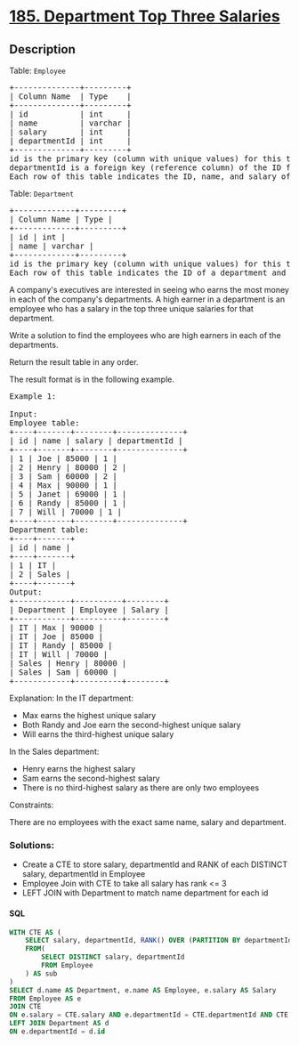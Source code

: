# [185. Department Top Three Salaries](https://leetcode.com/problems/department-top-three-salaries/)

## Description

<p>Table: <code>Employee</code></p>

<pre>
+--------------+---------+
| Column Name  | Type    |
+--------------+---------+
| id           | int     |
| name         | varchar |
| salary       | int     |
| departmentId | int     |
+--------------+---------+
id is the primary key (column with unique values) for this table.
departmentId is a foreign key (reference column) of the ID from the Department table.
Each row of this table indicates the ID, name, and salary of an employee. It also contains the ID of their department.
</pre>

<p>Table: <code>Department</code></p>

<pre>
+-------------+---------+
| Column Name | Type |
+-------------+---------+
| id | int |
| name | varchar |
+-------------+---------+
id is the primary key (column with unique values) for this table.
Each row of this table indicates the ID of a department and its name.
</pre>

A company's executives are interested in seeing who earns the most money in each of the company's departments. A high earner in a department is an employee who has a salary in the top three unique salaries for that department.

Write a solution to find the employees who are high earners in each of the departments.

Return the result table in any order.

The result format is in the following example.

<pre>
Example 1:

Input:
Employee table:
+----+-------+--------+--------------+
| id | name | salary | departmentId |
+----+-------+--------+--------------+
| 1 | Joe | 85000 | 1 |
| 2 | Henry | 80000 | 2 |
| 3 | Sam | 60000 | 2 |
| 4 | Max | 90000 | 1 |
| 5 | Janet | 69000 | 1 |
| 6 | Randy | 85000 | 1 |
| 7 | Will | 70000 | 1 |
+----+-------+--------+--------------+
Department table:
+----+-------+
| id | name |
+----+-------+
| 1 | IT |
| 2 | Sales |
+----+-------+
Output:
+------------+----------+--------+
| Department | Employee | Salary |
+------------+----------+--------+
| IT | Max | 90000 |
| IT | Joe | 85000 |
| IT | Randy | 85000 |
| IT | Will | 70000 |
| Sales | Henry | 80000 |
| Sales | Sam | 60000 |
+------------+----------+--------+
</pre>

Explanation:
In the IT department:

- Max earns the highest unique salary
- Both Randy and Joe earn the second-highest unique salary
- Will earns the third-highest unique salary

In the Sales department:

- Henry earns the highest salary
- Sam earns the second-highest salary
- There is no third-highest salary as there are only two employees

Constraints:

There are no employees with the exact same name, salary and department.

### Solutions:

- Create a CTE to store salary, departmentId and RANK of each DISTINCT salary, departmentId in Employee
- Employee Join with CTE to take all salary has rank <= 3
- LEFT JOIN with Department to match name department for each id

#### SQL

```sql
WITH CTE AS (
    SELECT salary, departmentId, RANK() OVER (PARTITION BY departmentId ORDER BY salary DESC) AS r_ank
    FROM(
        SELECT DISTINCT salary, departmentId
        FROM Employee
    ) AS sub
)
SELECT d.name AS Department, e.name AS Employee, e.salary AS Salary
FROM Employee AS e
JOIN CTE
ON e.salary = CTE.salary AND e.departmentId = CTE.departmentId AND CTE.r_ank <= 3
LEFT JOIN Department AS d
ON e.departmentId = d.id
```
